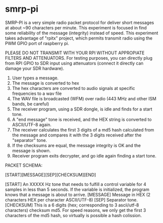 # smrp-pi
SMRP-PI is a very simple radio packet protocol for deliver short messages at about ~90 characters per minute. This experiment is focused in find some reliability of the message (integrity) instead of speed.
This experiment takes advantage of "rpitx" project, which permits transmit radio using the PWM GPIO port of raspberry pi. 

PLEASE DO NOT TRANSMIT WITH YOUR RPI WITHOUT APPROPIATE FILTERS AND ATTENUATORS. For testing purposes, you can directly plug from RPI GPIO to SDR input using attenuators (connect it directly can damage your SDR hardware). 

1) User types a message. 
2) The message is converted to hex
3) The hex characters are converted to audio signals at specific frequencies to a wav file
4) The WAV file is broadcasted (WFM) over radio (443 MHz and other ISM bands, be careful)
5) The receiver program, using a SDR dongle, is idle and finds for a start tone.
6) A "end message" tone is received, and the HEX string is converted to ASCII/UTF-8 again. 
7) The receiver calculates the first 3 digits of a md5 hash calculated from the message and compares it with the 3 digits received after the "separator" tone.
8) If the checksums are equal, the message integrity is OK and the message is shown.
7) Receiver program exits decrypter, and go idle again finding a start tone. 

PACKET SCHEMA:

[START][MESSAGE][SEP][CHECKSUM][END]

[START] An XXXXX Hz tone that needs to fulfill a control variable for 4 samples in less than 5 seconds. If the variable is initialized, the program knows that a message is about to arrive.
[MESSAGE] Message in HEX (2 characters HEX per character ASCII/UTF-8)
[SEP] Separator tone.
[CHECKSUM] This is a 6 digits (hex; corresponding to 3 ascii/utf-8 characters) checksum md5. For speed reasons, we only get the first 3 characters of the md5 hash, so virtually is possible a hash colission. 
